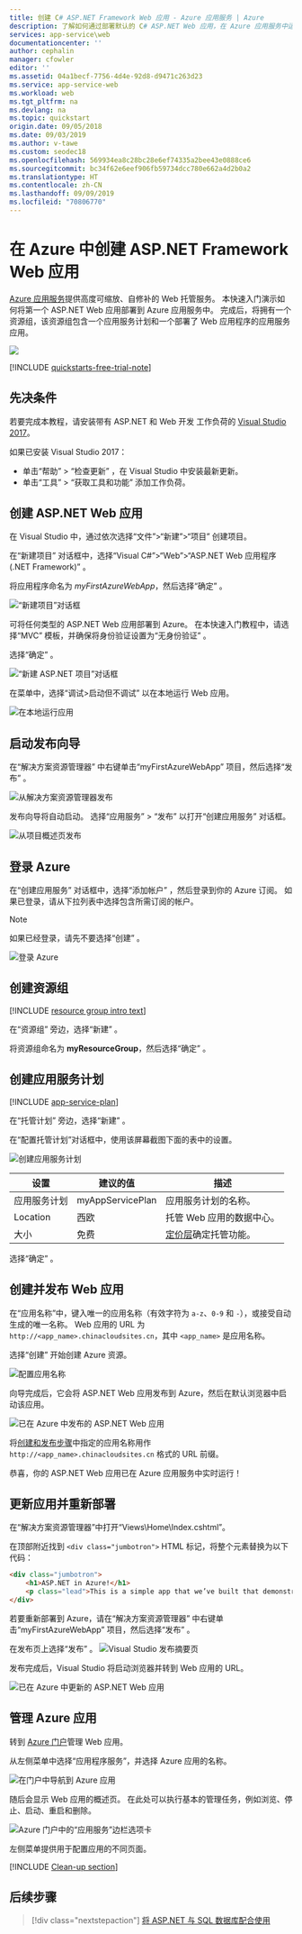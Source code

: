 ```yaml
---
title: 创建 C# ASP.NET Framework Web 应用 - Azure 应用服务 | Azure
description: 了解如何通过部署默认的 C# ASP.NET Web 应用，在 Azure 应用服务中运行 Web 应用。
services: app-service\web
documentationcenter: ''
author: cephalin
manager: cfowler
editor: ''
ms.assetid: 04a1becf-7756-4d4e-92d8-d9471c263d23
ms.service: app-service-web
ms.workload: web
ms.tgt_pltfrm: na
ms.devlang: na
ms.topic: quickstart
origin.date: 09/05/2018
ms.date: 09/03/2019
ms.author: v-tawe
ms.custom: seodec18
ms.openlocfilehash: 569934ea8c28bc28e6ef74335a2bee43e0888ce6
ms.sourcegitcommit: bc34f62e6eef906fb59734dcc780e662a4d2b0a2
ms.translationtype: HT
ms.contentlocale: zh-CN
ms.lasthandoff: 09/09/2019
ms.locfileid: "70806770"
---
```

# <a name="create-an-aspnet-framework-web-app-in-azure"></a>在 Azure 中创建 ASP.NET Framework Web 应用

[Azure 应用服务](overview.md)提供高度可缩放、自修补的 Web 托管服务。  本快速入门演示如何将第一个 ASP.NET Web 应用部署到 Azure 应用服务中。 完成后，将拥有一个资源组，该资源组包含一个应用服务计划和一个部署了 Web 应用程序的应用服务应用。

![](./media/app-service-web-get-started-dotnet-framework/published-azure-web-app.png)

[!INCLUDE [quickstarts-free-trial-note](../../includes/quickstarts-free-trial-note.md)]

## <a name="prerequisites"></a>先决条件

若要完成本教程，请安装带有 ASP.NET 和 Web 开发  工作负荷的 <a href="https://www.visualstudio.com/downloads/" target="_blank">Visual Studio 2017</a>。

如果已安装 Visual Studio 2017：

- 单击“帮助”   > “检查更新”  ，在 Visual Studio 中安装最新更新。
- 单击“工具”   > “获取工具和功能”  添加工作负荷。

## <a name="create-an-aspnet-web-app"></a>创建 ASP.NET Web 应用

在 Visual Studio 中，通过依次选择“文件”>“新建”>“项目”  创建项目。 

在“新建项目”  对话框中，选择“Visual C#”>“Web”>“ASP.NET Web 应用程序(.NET Framework)”  。

将应用程序命名为 _myFirstAzureWebApp_，然后选择“确定”  。
   
![“新建项目”对话框](./media/app-service-web-get-started-dotnet-framework/new-project.png)

可将任何类型的 ASP.NET Web 应用部署到 Azure。 在本快速入门教程中，请选择“MVC”  模板，并确保将身份验证设置为“无身份验证”  。
      
选择“确定”  。

![“新建 ASP.NET 项目”对话框](./media/app-service-web-get-started-dotnet-framework/select-mvc-template.png)

在菜单中，选择“调试>启动但不调试”  以在本地运行 Web 应用。

![在本地运行应用](./media/app-service-web-get-started-dotnet-framework/local-web-app.png)

## <a name="launch-the-publish-wizard"></a>启动发布向导

在“解决方案资源管理器”  中右键单击“myFirstAzureWebApp”  项目，然后选择“发布”  。

![从解决方案资源管理器发布](./media/app-service-web-get-started-dotnet-framework/solution-explorer-publish.png)

发布向导将自动启动。 选择“应用服务”   > “发布”  以打开“创建应用服务”  对话框。

![从项目概述页发布](./media/app-service-web-get-started-dotnet-framework/publish-to-app-service.png)

## <a name="sign-in-to-azure"></a>登录 Azure

在“创建应用服务”  对话框中，选择“添加帐户”  ，然后登录到你的 Azure 订阅。 如果已登录，请从下拉列表中选择包含所需订阅的帐户。

> [!NOTE]
> 如果已经登录，请先不要选择“创建”  。
>
>
   
![登录 Azure](./media/app-service-web-get-started-dotnet-framework/sign-in-azure.png)

## <a name="create-a-resource-group"></a>创建资源组

[!INCLUDE [resource group intro text](../../includes/resource-group.md)]

在“资源组”  旁边，选择“新建”  。

将资源组命名为 **myResourceGroup**，然后选择“确定”  。

## <a name="create-an-app-service-plan"></a>创建应用服务计划

[!INCLUDE [app-service-plan](../../includes/app-service-plan.md)]

在“托管计划”  旁边，选择“新建”  。 

在“配置托管计划”对话框中，使用该屏幕截图下面的表中的设置。 

![创建应用服务计划](./media/app-service-web-get-started-dotnet-framework/configure-app-service-plan.png)

| 设置 | 建议的值 | 描述 |
|-|-|-|
|应用服务计划| myAppServicePlan | 应用服务计划的名称。 |
| Location | 西欧 | 托管 Web 应用的数据中心。 |
| 大小 | 免费 | [定价层](https://www.azure.cn/pricing/details/app-service/)确定托管功能。 |

选择“确定”  。

## <a name="create-and-publish-the-web-app"></a>创建并发布 Web 应用

在“应用名称”中，键入唯一的应用名称（有效字符为 `a-z`、`0-9` 和 `-`），或接受自动生成的唯一名称。  Web 应用的 URL 为 `http://<app_name>.chinacloudsites.cn`，其中 `<app_name>` 是应用名称。

选择“创建”  开始创建 Azure 资源。

![配置应用名称](./media/app-service-web-get-started-dotnet-framework/web-app-name.png)

向导完成后，它会将 ASP.NET Web 应用发布到 Azure，然后在默认浏览器中启动该应用。

![已在 Azure 中发布的 ASP.NET Web 应用](./media/app-service-web-get-started-dotnet-framework/published-azure-web-app.png)

将[创建和发布步骤](#create-and-publish-the-web-app)中指定的应用名称用作 `http://<app_name>.chinacloudsites.cn` 格式的 URL 前缀。

恭喜，你的 ASP.NET Web 应用已在 Azure 应用服务中实时运行！

## <a name="update-the-app-and-redeploy"></a>更新应用并重新部署

在“解决方案资源管理器”中打开“Views\Home\Index.cshtml”。  

在顶部附近找到 `<div class="jumbotron">` HTML 标记，将整个元素替换为以下代码：

```HTML
<div class="jumbotron">
    <h1>ASP.NET in Azure!</h1>
    <p class="lead">This is a simple app that we’ve built that demonstrates how to deploy a .NET app to Azure App Service.</p>
</div>
```

若要重新部署到 Azure，请在“解决方案资源管理器”  中右键单击“myFirstAzureWebApp”  项目，然后选择“发布”  。

在发布页上选择“发布”  。
![Visual Studio 发布摘要页](./media/app-service-web-get-started-dotnet-framework/publish-summary-page.png)

发布完成后，Visual Studio 将启动浏览器并转到 Web 应用的 URL。

![已在 Azure 中更新的 ASP.NET Web 应用](./media/app-service-web-get-started-dotnet-framework/updated-azure-web-app.png)

## <a name="manage-the-azure-app"></a>管理 Azure 应用

转到 <a href="https://portal.azure.cn" target="_blank">Azure 门户</a>管理 Web 应用。

从左侧菜单中选择“应用程序服务”，并选择 Azure 应用的名称。 

![在门户中导航到 Azure 应用](./media/app-service-web-get-started-dotnet-framework/access-portal.png)

随后会显示 Web 应用的概述页。 在此处可以执行基本的管理任务，例如浏览、停止、启动、重启和删除。 

![Azure 门户中的“应用服务”边栏选项卡](./media/app-service-web-get-started-dotnet-framework/web-app-blade.png)

左侧菜单提供用于配置应用的不同页面。 

[!INCLUDE [Clean-up section](../../includes/clean-up-section-portal.md)]

## <a name="next-steps"></a>后续步骤

> [!div class="nextstepaction"]
> [将 ASP.NET 与 SQL 数据库配合使用](app-service-web-tutorial-dotnet-sqldatabase.md)
